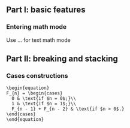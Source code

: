 ## Part I: basic features
### Entering math mode
Use $...$ for text math mode

## Part II: breaking and stacking
### Cases constructions
```
\begin{equation}
F_{n} = \begin{cases}
  0 & \text{if $n = 0$;}\\
  1 & \text{if $n = 1$;}\\
  F_{n - 1} + F_{n - 2} & \text{if $n > 0$.}
\end{cases}
\end{equation}
```